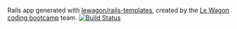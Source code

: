 Rails app generated with [lewagon/rails-templates](https://github.com/lewagon/rails-templates), created by the [Le Wagon coding bootcamp](https://www.lewagon.com) team.
[![Build Status](https://travis-ci.com/Joz84/product_hunt_clone_411.svg?branch=master)](https://travis-ci.com/Joz84/product_hunt_clone_411)
